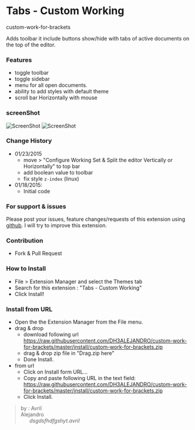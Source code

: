 # Tabs - Custom Working
custom-work-for-brackets

Adds toolbar it include buttons show/hide with tabs of active documents on the top of the editor.

### Features
* toggle toolbar
* toggle sidebar
* menu for all open documents.
* ability to add styles with default theme
* scroll bar Horizontally with mouse 

### screenShot
![ScreenShot](https://raw.githubusercontent.com/DH3ALEJANDRO/custom-work-for-brackets/master/screenshoot/normal.png)
![ScreenShot](https://raw.githubusercontent.com/DH3ALEJANDRO/custom-work-for-brackets/master/screenshoot/total%20example.gif)

### Change History
* 01/23/2015
   * move > "Configure Working Set & Split the editor Vertically or Horizontally" to top bar
   * add boolean value to toolbar
   * fix style `z-index` (linux)
* 01/18/2015:
   * Initial code

### For support & issues
Please post your issues, feature changes/requests of this extension using [github](https://github.com/DH3ALEJANDRO/custom-work-for-brackets/issues). I will try to improve this extension.

### Contribution
 - Fork & Pull Request

### How to Install
  - File > Extension Manager and select the Themes tab
  - Search for this extension : "Tabs - Custom Working"
  - Click Install!

### Install from URL
* Open the the Extension Manager from the File menu.
* drag & drop
   * download following url https://raw.githubusercontent.com/DH3ALEJANDRO/custom-work-for-brackets/master/install/custom-work-for-brackets.zip
   * drag & drop zip file in "Drag.zip here"
   * Done Install.
* from url
   * Click on Install form URL...
   * Copy and paste following URL in the text field: https://raw.githubusercontent.com/DH3ALEJANDRO/custom-work-for-brackets/master/install/custom-work-for-brackets.zip
   * Click Install.

> by : Avril Alejandro&nbsp;&nbsp;&nbsp;&nbsp;&nbsp;&nbsp;&nbsp;&nbsp;&nbsp;&nbsp;&nbsp;&nbsp;&nbsp;&nbsp;&nbsp;&nbsp;&nbsp;&nbsp;&nbsp;&nbsp;&nbsp;&nbsp;&nbsp;&nbsp;&nbsp;&nbsp;&nbsp;&nbsp;&nbsp;&nbsp;&nbsp;&nbsp;&nbsp;&nbsp;&nbsp;&nbsp;&nbsp;&nbsp;&nbsp;&nbsp;&nbsp;&nbsp;&nbsp;&nbsp;&nbsp;&nbsp;&nbsp;&nbsp;&nbsp;&nbsp;&nbsp;&nbsp;&nbsp;&nbsp;&nbsp;&nbsp;&nbsp;&nbsp;&nbsp;&nbsp;&nbsp;&nbsp;&nbsp;&nbsp;&nbsp;&nbsp;&nbsp;&nbsp;&nbsp;&nbsp;&nbsp;&nbsp;&nbsp;&nbsp;&nbsp;&nbsp;&nbsp;&nbsp;&nbsp;&nbsp;&nbsp;&nbsp;&nbsp;&nbsp;&nbsp;&nbsp;&nbsp;&nbsp;&nbsp;&nbsp;&nbsp;&nbsp;&nbsp;&nbsp;&nbsp;&nbsp;&nbsp;&nbsp;&nbsp;&nbsp;&nbsp;&nbsp;&nbsp;&nbsp;&nbsp;&nbsp; *dsgdsfhdfgshyt.avril*
